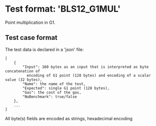 # Test format: 'BLS12_G1MUL'

Point multiplication in G1.

## Test case format

The test data is declared in a 'json' file:

```
[
    {
        "Input": 160 bytes as an input that is interpreted as byte concatenation of
          encoding of G1 point (128 bytes) and encoding of a scalar value (32 bytes),
        "Name": the name of the test,
        "Expected": single G1 point (128 bytes),
        "Gas": the cost of the gas,
        "NoBenchmark": true/false
    },
    ...
]
```

All byte(s) fields are encoded as strings, hexadecimal encoding
